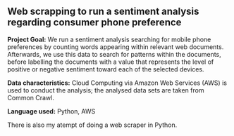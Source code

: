 ## Web scrapping to run a sentiment analysis regarding consumer phone preference


**Project Goal:** We run a sentiment analysis searching for mobile phone preferences by counting words appearing within relevant web documents. Afterwards, we use this data to search for patterns within the documents, before labelling the documents with a value that represents the level of positive or negative sentiment toward each of the selected devices.

**Data characteristics:** Cloud Computing via Amazon Web Services (AWS) is used to conduct the analysis; the analysed data sets are taken from Common Crawl.

**Language used:** Python, AWS

There is also my atempt of doing a web scraper in Python.